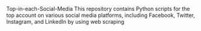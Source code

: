 Top-in-each-Social-Media
This repository contains Python scripts for the top account on various social media platforms, including Facebook, Twitter, Instagram, and LinkedIn by using web scraping
